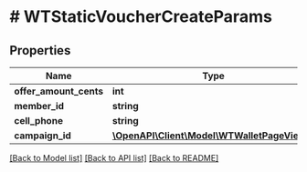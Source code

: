 # # WTStaticVoucherCreateParams

## Properties

Name | Type | Description | Notes
------------ | ------------- | ------------- | -------------
**offer_amount_cents** | **int** |  |
**member_id** | **string** |  | [optional]
**cell_phone** | **string** |  |
**campaign_id** | [**\OpenAPI\Client\Model\WTWalletPageViewId**](WTWalletPageViewId.md) |  |

[[Back to Model list]](../../README.md#models) [[Back to API list]](../../README.md#endpoints) [[Back to README]](../../README.md)
